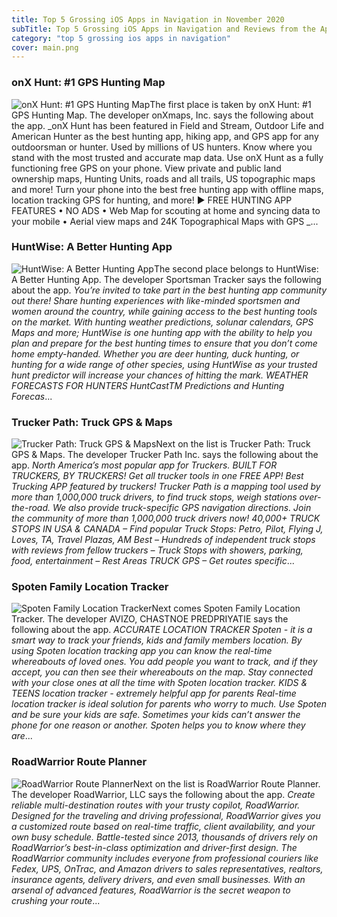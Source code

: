 ```yaml
---
title: Top 5 Grossing iOS Apps in Navigation in November 2020
subTitle: Top 5 Grossing iOS Apps in Navigation and Reviews from the AppStore in November 2020.
category: "top 5 grossing ios apps in navigation"
cover: main.png
---
```


### onX Hunt: #1 GPS Hunting Map

![onX Hunt: #1 GPS Hunting Map](https://is5-ssl.mzstatic.com/image/thumb/Purple114/v4/20/22/75/20227581-4047-3a9d-bb9e-6b422aa48818/AppIcon-Hunt-0-0-1x_U007emarketing-0-0-0-7-0-0-sRGB-0-0-0-GLES2_U002c0-512MB-85-220-0-0.png/100x100bb.png)The first place is taken by onX Hunt: #1 GPS Hunting Map. The developer onXmaps, Inc. says the following about the app. _onX Hunt has been featured in Field and Stream, Outdoor Life and American Hunter as the best hunting app, hiking app, and GPS app for any outdoorsman or hunter. Used by millions of US hunters.  Know where you stand with the most trusted and accurate map data. Use onX Hunt as a fully functioning free GPS on your phone. View private and public land ownership maps, Hunting Units, roads and all trails, US topographic maps and more! Turn your phone into the best free hunting app with offline maps, location tracking GPS for hunting, and more!  ▶ FREE HUNTING APP FEATURES  • NO ADS • Web Map for scouting at home and syncing data to your mobile • Aerial view maps and 24K Topographical Maps with GPS _...

### HuntWise: A Better Hunting App

![HuntWise: A Better Hunting App](https://is5-ssl.mzstatic.com/image/thumb/Purple124/v4/d0/c4/30/d0c43033-b4ae-7707-ee4c-87458ff4a9c0/Hunt-AppIcon-0-0-1x_U007emarketing-0-0-0-10-0-0-sRGB-0-0-0-GLES2_U002c0-512MB-85-220-0-0.png/100x100bb.png)The second place belongs to HuntWise: A Better Hunting App. The developer Sportsman Tracker says the following about the app. _You’re invited to take part in the best hunting app community out there! Share hunting experiences with like-minded sportsmen and women around the country, while gaining access to the best hunting tools on the market.   With hunting weather predictions, solunar calendars, GPS Maps and more; HuntWise is one hunting app with the ability to help you plan and prepare for the best hunting times to ensure that you don’t come home empty-handed. Whether you are deer hunting, duck hunting, or hunting for a wide range of other species, using HuntWise as your trusted hunt predictor will increase your chances of hitting the mark.  WEATHER FORECASTS FOR HUNTERS  HuntCastTM Predictions and Hunting Forecas_...

### Trucker Path: Truck GPS & Maps

![Trucker Path: Truck GPS & Maps](https://is3-ssl.mzstatic.com/image/thumb/Purple124/v4/9e/80/fb/9e80fbe5-f33f-632f-b32d-72a8605611e2/AppIcon-0-0-1x_U007emarketing-0-0-0-7-0-0-sRGB-0-0-0-GLES2_U002c0-512MB-85-220-0-0.png/100x100bb.png)Next on the list is Trucker Path: Truck GPS & Maps. The developer Trucker Path Inc. says the following about the app. _North America’s most popular app for Truckers. BUILT FOR TRUCKERS, BY TRUCKERS! Get all trucker tools in one FREE APP! Best Trucking APP featured by truckers! Trucker Path is a mapping tool used by more than 1,000,000 truck drivers, to find truck stops, weigh stations over-the-road. We also provide truck-specific GPS navigation directions. Join the community of more than 1,000,000 truck drivers now!  40,000+ TRUCK STOPS IN USA & CANADA – Find popular Truck Stops: Petro, Pilot, Flying J, Loves, TA, Travel Plazas, AM Best – Hundreds of independent truck stops with reviews from fellow truckers – Truck Stops with showers, parking, food, entertainment – Rest Areas  TRUCK GPS – Get routes specific_...

### Spoten Family Location Tracker

![Spoten Family Location Tracker](https://is1-ssl.mzstatic.com/image/thumb/Purple114/v4/16/c5/51/16c5514a-da0a-c82d-303f-6aa9b35fa326/AppIcon-0-0-1x_U007emarketing-0-0-0-7-0-0-sRGB-0-0-0-GLES2_U002c0-512MB-85-220-0-0.png/100x100bb.png)Next comes Spoten Family Location Tracker. The developer AVIZO, CHASTNOE PREDPRIYATIE says the following about the app. _ACCURATE LOCATION TRACKER  Spoten - it is a smart way to track your friends, kids and family members location. By using Spoten location tracking app you can know the real-time whereabouts of loved ones. You add people you want to track, and if they accept, you can then see their whereabouts on the map. Stay connected with your close ones at all the time with Spoten location tracker.  KIDS & TEENS location tracker - extremely helpful app for parents  Real-time location tracker is ideal solution for parents who worry to much. Use Spoten and be sure your kids are safe. Sometimes your kids can’t answer the phone for one reason or another. Spoten helps you to know where they are_...

### RoadWarrior Route Planner

![RoadWarrior Route Planner](https://is3-ssl.mzstatic.com/image/thumb/Purple114/v4/01/4f/12/014f12b9-6cfe-bb20-777f-d70b7af88501/ic_launcher-0-0-1x_U007emarketing-0-0-0-4-0-0-sRGB-0-0-0-GLES2_U002c0-512MB-85-220-0-0.png/100x100bb.png)Next on the list is RoadWarrior Route Planner. The developer RoadWarrior, LLC says the following about the app. _Create reliable multi-destination routes with your trusty copilot, RoadWarrior. Designed for the traveling and driving professional, RoadWarrior gives you a customized route based on real-time traffic, client availability, and your own busy schedule.  Battle-tested since 2013, thousands of drivers rely on RoadWarrior’s best-in-class optimization and driver-first design.   The RoadWarrior community includes everyone from professional couriers like Fedex, UPS, OnTrac, and Amazon drivers to sales representatives, realtors, insurance agents, delivery drivers, and even small businesses. With an arsenal of advanced features, RoadWarrior is the secret weapon to crushing your route_...


